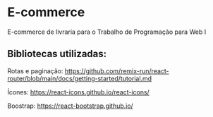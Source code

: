 # E-commerce
E-commerce de livraria para o Trabalho de Programação para Web I

## Bibliotecas utilizadas:
Rotas e paginação: https://github.com/remix-run/react-router/blob/main/docs/getting-started/tutorial.md

Ícones: https://react-icons.github.io/react-icons/

Boostrap: https://react-bootstrap.github.io/
